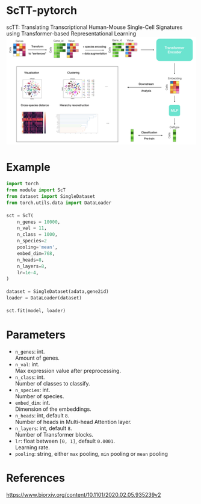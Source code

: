 # ScTT-pytorch
scTT: Translating Transcriptional Human-Mouse Single-Cell Signatures using Transformer-based Representational Learning 
<img src="fig1.png" width="800px"></img>
# Example
```python
import torch
from module import ScT
from dataset import SingleDataset
from torch.utils.data import DataLoader

sct = ScT(
    n_genes = 10000,
    n_val = 11,
    n_class = 1000,
    n_species=2
    pooling='mean',
    embed_dim=768,
    n_heads=8,
    n_layers=8,
    lr=1e-4,
)

dataset = SingleDataset(adata,gene2id)
loader = DataLoader(dataset)

sct.fit(model, loader)
```
# Parameters
- `n_genes`: int.  
  Amount of genes.
- `n_val`: int.  
  Max expression value after preprocessing.
- `n_class`: int.  
  Number of classes to classify.
- `n_species`: int.  
  Number of species.
- `embed_dim`: int.  
  Dimension of the embeddings.
- `n_heads`: int, default `8`.  
   Number of heads in Multi-head Attention layer.
- `n_layers`: int, default `8`.  
  Number of Transformer blocks.
- `lr`: float between `[0, 1]`, default `0.0001`.  
  Learning rate.
- `pooling`: string, either `max` pooling, `min` pooling or `mean` pooling


# References
https://www.biorxiv.org/content/10.1101/2020.02.05.935239v2
